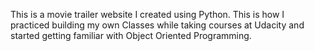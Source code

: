 This is a movie trailer website I created using Python. This is how I practiced building 
my own Classes while taking courses at Udacity and started getting familiar with Object 
Oriented Programming.  
